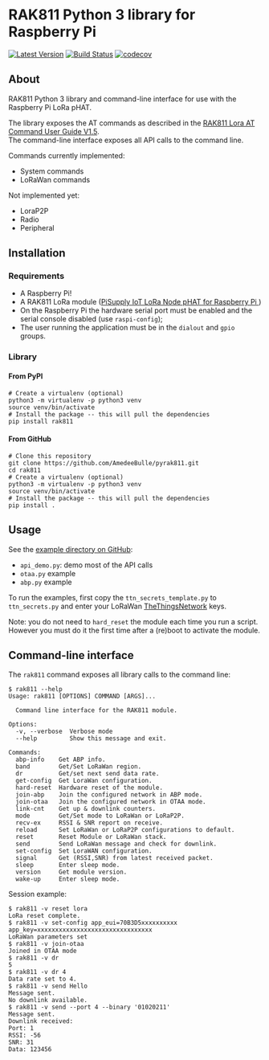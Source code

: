 # RAK811 Python 3 library for Raspberry Pi
[![Latest Version](https://img.shields.io/pypi/v/rak811.svg)](https://pypi.org/project/rak811/)
[![Build Status](https://travis-ci.org/AmedeeBulle/pyrak811.svg?branch=master)](https://travis-ci.org/AmedeeBulle/pyrak811)
[![codecov](https://codecov.io/gh/AmedeeBulle/pyrak811/branch/master/graph/badge.svg)](https://codecov.io/gh/AmedeeBulle/pyrak811)

## About
RAK811 Python 3 library and command-line interface for use with the Raspberry Pi LoRa pHAT.

The library exposes the AT commands as described in the [RAK811 Lora AT Command User Guide V1.5](http://docs.rakwireless.com/en/LoRa/RAK811/Software_Development/RAK811%C2%A0LoRa%C2%A0AT%C2%A0Command%C2%A0V1.5.pdf).  
The command-line interface exposes all API calls to the command line.

Commands currently implemented:
- System commands
- LoRaWan commands

Not implemented yet:
- LoraP2P
- Radio
- Peripheral

## Installation
### Requirements
- A Raspberry Pi!
- A RAK811 LoRa module ([PiSupply IoT LoRa Node pHAT for Raspberry Pi ](https://uk.pi-supply.com/products/iot-lora-node-phat-for-raspberry-pi))
- On the Raspberry Pi the hardware serial port must be enabled and the serial console disabled (use `raspi-config`);
- The user running the application must be in the `dialout` and `gpio` groups.

### Library
#### From PyPI
```
# Create a virtualenv (optional)
python3 -m virtualenv -p python3 venv
source venv/bin/activate
# Install the package -- this will pull the dependencies
pip install rak811
```

#### From GitHub
```
# Clone this repository
git clone https://github.com/AmedeeBulle/pyrak811.git
cd rak811
# Create a virtualenv (optional)
python3 -m virtualenv -p python3 venv
source venv/bin/activate
# Install the package -- this will pull the dependencies
pip install .
```

## Usage
See the [example directory on GitHub](https://github.com/AmedeeBulle/rak811/tree/master/examples):
- `api_demo.py`: demo most of the API calls
- `otaa.py` example
- `abp.py` example

To run the examples, first copy the `ttn_secrets_template.py` to `ttn_secrets.py` and enter your LoRaWan [TheThingsNetwork](https://www.thethingsnetwork.org) keys.

Note: you do not need to `hard_reset` the module each time you run a script.
However you must do it the first time after a (re)boot to activate the module.

## Command-line interface
The `rak811` command exposes all library calls to the command line:

```
$ rak811 --help
Usage: rak811 [OPTIONS] COMMAND [ARGS]...

  Command line interface for the RAK811 module.

Options:
  -v, --verbose  Verbose mode
  --help         Show this message and exit.

Commands:
  abp-info    Get ABP info.
  band        Get/Set LoRaWan region.
  dr          Get/set next send data rate.
  get-config  Get LoraWan configuration.
  hard-reset  Hardware reset of the module.
  join-abp    Join the configured network in ABP mode.
  join-otaa   Join the configured network in OTAA mode.
  link-cnt    Get up & downlink counters.
  mode        Get/Set mode to LoRaWan or LoRaP2P.
  recv-ex     RSSI & SNR report on receive.
  reload      Set LoRaWan or LoRaP2P configurations to default.
  reset       Reset Module or LoRaWan stack.
  send        Send LoRaWan message and check for downlink.
  set-config  Set LoraWAN configuration.
  signal      Get (RSSI,SNR) from latest received packet.
  sleep       Enter sleep mode.
  version     Get module version.
  wake-up     Enter sleep mode.
```

Session example:
```
$ rak811 -v reset lora
LoRa reset complete.
$ rak811 -v set-config app_eui=70B3D5xxxxxxxxxx app_key=xxxxxxxxxxxxxxxxxxxxxxxxxxxxxxxx
LoRaWan parameters set
$ rak811 -v join-otaa
Joined in OTAA mode
$ rak811 -v dr
5
$ rak811 -v dr 4
Data rate set to 4.
$ rak811 -v send Hello
Message sent.
No downlink available.
$ rak811 -v send --port 4 --binary '01020211'
Message sent.
Downlink received:
Port: 1
RSSI: -56
SNR: 31
Data: 123456
```
